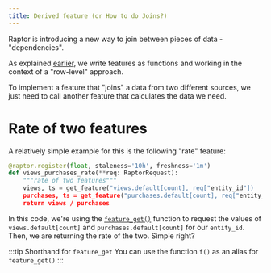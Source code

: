 ```yaml
---
title: Derived feature (or How to do Joins?)
---
```


Raptor is introducing a new way to join between pieces of data - "dependencies".

As explained [earlier](./1-basics.md), we write features as functions and working in the context of a "row-level"
approach.

To implement a feature that "joins" a data from two different sources, we just need to call another feature that
calculates the data we need.

# Rate of two features

A relatively simple example for this is the following "rate" feature:

```python showLineNumbers
@raptor.register(float, staleness='10h', freshness='1m')
def views_purchases_rate(**req: RaptorRequest):
    """rate of two features"""
    views, ts = get_feature("views.default[count], req["entity_id"])
    purchases, ts = get_feature("purchases.default[count], req["entity_id"])
    return views / purchases
```

In this code, we're using the [`feature_get()`](/docs/reference/pyexp/raptor-built-ins#get-feature) function to request
the values of `views.default[count]` and `purchases.default[count]` for our `entity_id`. Then, we are returning the rate
of the two. Simple right?

:::tip Shorthand for `feature_get`
You can use the function `f()` as an alias for `feature_get()`
:::

